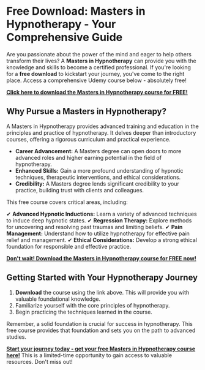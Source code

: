 # Free Download: Masters in Hypnotherapy - Your Comprehensive Guide

Are you passionate about the power of the mind and eager to help others transform their lives? A **Masters in Hypnotherapy** can provide you with the knowledge and skills to become a certified professional. If you're looking for a **free download** to kickstart your journey, you've come to the right place. Access a comprehensive Udemy course below - absolutely free!

[**Click here to download the Masters in Hypnotherapy course for FREE!**](https://udemywork.com/masters-in-hypnotherapy)

## Why Pursue a Masters in Hypnotherapy?

A Masters in Hypnotherapy provides advanced training and education in the principles and practice of hypnotherapy. It delves deeper than introductory courses, offering a rigorous curriculum and practical experience.

*   **Career Advancement:** A Masters degree can open doors to more advanced roles and higher earning potential in the field of hypnotherapy.
*   **Enhanced Skills:** Gain a more profound understanding of hypnotic techniques, therapeutic interventions, and ethical considerations.
*   **Credibility:** A Masters degree lends significant credibility to your practice, building trust with clients and colleagues.

This free course covers critical areas, including:

✔ **Advanced Hypnotic Inductions:** Learn a variety of advanced techniques to induce deep hypnotic states.
✔ **Regression Therapy:** Explore methods for uncovering and resolving past traumas and limiting beliefs.
✔ **Pain Management:** Understand how to utilize hypnotherapy for effective pain relief and management.
✔ **Ethical Considerations:** Develop a strong ethical foundation for responsible and effective practice.

[**Don't wait! Download the Masters in Hypnotherapy course for FREE now!**](https://udemywork.com/masters-in-hypnotherapy)

## Getting Started with Your Hypnotherapy Journey

1.  **Download** the course using the link above. This will provide you with valuable foundational knowledge.
2.  Familiarize yourself with the core principles of hypnotherapy.
3.  Begin practicing the techniques learned in the course.

Remember, a solid foundation is crucial for success in hypnotherapy. This free course provides that foundation and sets you on the path to advanced studies.

[**Start your journey today - get your free Masters in Hypnotherapy course here!**](https://udemywork.com/masters-in-hypnotherapy) This is a limited-time opportunity to gain access to valuable resources. Don't miss out!
